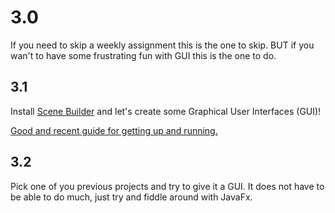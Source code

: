 # 3.0

If you need to skip a weekly assignment this is the one to skip.
BUT if you wan't to have some frustrating fun with GUI this is the one to do.

## 3.1

Install [Scene Builder](http://gluonhq.com/labs/scene-builder/) and let's create
some Graphical User Interfaces (GUI)!

[Good and recent guide for getting up and running.](https://www.youtube.com/watch?v=T3NlWMzPyXM)

## 3.2

Pick one of you previous projects and try to give it a GUI.
It does not have to be able to do much, just try and fiddle around with JavaFx.
